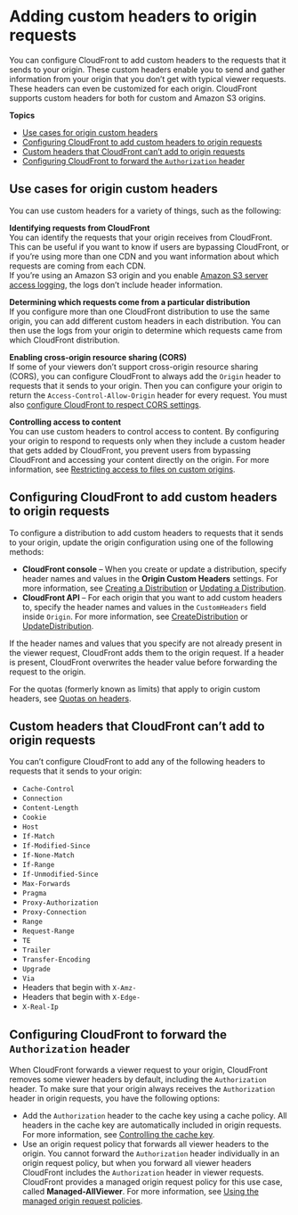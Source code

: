 # Adding custom headers to origin requests<a name="add-origin-custom-headers"></a>

You can configure CloudFront to add custom headers to the requests that it sends to your origin\. These custom headers enable you to send and gather information from your origin that you don’t get with typical viewer requests\. These headers can even be customized for each origin\. CloudFront supports custom headers for both for custom and Amazon S3 origins\.

**Topics**
+ [Use cases for origin custom headers](#add-origin-custom-headers-use-cases)
+ [Configuring CloudFront to add custom headers to origin requests](#add-origin-custom-headers-configure)
+ [Custom headers that CloudFront can’t add to origin requests](#add-origin-custom-headers-denylist)
+ [Configuring CloudFront to forward the `Authorization` header](#add-origin-custom-headers-forward-authorization)

## Use cases for origin custom headers<a name="add-origin-custom-headers-use-cases"></a>

You can use custom headers for a variety of things, such as the following:

**Identifying requests from CloudFront**  
You can identify the requests that your origin receives from CloudFront\. This can be useful if you want to know if users are bypassing CloudFront, or if you’re using more than one CDN and you want information about which requests are coming from each CDN\.  
If you’re using an Amazon S3 origin and you enable [Amazon S3 server access logging](https://docs.aws.amazon.com/AmazonS3/latest/dev/ServerLogs.html), the logs don’t include header information\.

**Determining which requests come from a particular distribution**  
If you configure more than one CloudFront distribution to use the same origin, you can add different custom headers in each distribution\. You can then use the logs from your origin to determine which requests came from which CloudFront distribution\.

**Enabling cross\-origin resource sharing \(CORS\)**  
If some of your viewers don’t support cross\-origin resource sharing \(CORS\), you can configure CloudFront to always add the `Origin` header to requests that it sends to your origin\. Then you can configure your origin to return the `Access-Control-Allow-Origin` header for every request\. You must also [configure CloudFront to respect CORS settings](header-caching.md#header-caching-web-cors)\.

**Controlling access to content**  
You can use custom headers to control access to content\. By configuring your origin to respond to requests only when they include a custom header that gets added by CloudFront, you prevent users from bypassing CloudFront and accessing your content directly on the origin\. For more information, see [ Restricting access to files on custom origins](private-content-overview.md#forward-custom-headers-restrict-access)\.

## Configuring CloudFront to add custom headers to origin requests<a name="add-origin-custom-headers-configure"></a>

To configure a distribution to add custom headers to requests that it sends to your origin, update the origin configuration using one of the following methods:
+ **CloudFront console** – When you create or update a distribution, specify header names and values in the **Origin Custom Headers** settings\. For more information, see [Creating a Distribution](distribution-web-creating-console.md) or [Updating a Distribution](HowToUpdateDistribution.md)\.
+ **CloudFront API** – For each origin that you want to add custom headers to, specify the header names and values in the `CustomHeaders` field inside `Origin`\. For more information, see [CreateDistribution](https://docs.aws.amazon.com/cloudfront/latest/APIReference/API_CreateDistribution.html) or [UpdateDistribution](https://docs.aws.amazon.com/cloudfront/latest/APIReference/API_UpdateDistribution.html)\.

If the header names and values that you specify are not already present in the viewer request, CloudFront adds them to the origin request\. If a header is present, CloudFront overwrites the header value before forwarding the request to the origin\.

For the quotas \(formerly known as limits\) that apply to origin custom headers, see [Quotas on headers](cloudfront-limits.md#limits-custom-headers)\.

## Custom headers that CloudFront can’t add to origin requests<a name="add-origin-custom-headers-denylist"></a>

You can’t configure CloudFront to add any of the following headers to requests that it sends to your origin:
+ `Cache-Control`
+ `Connection`
+ `Content-Length`
+ `Cookie`
+ `Host`
+ `If-Match`
+ `If-Modified-Since`
+ `If-None-Match`
+ `If-Range`
+ `If-Unmodified-Since`
+ `Max-Forwards`
+ `Pragma`
+ `Proxy-Authorization`
+ `Proxy-Connection`
+ `Range`
+ `Request-Range`
+ `TE`
+ `Trailer`
+ `Transfer-Encoding`
+ `Upgrade`
+ `Via`
+ Headers that begin with `X-Amz-`
+ Headers that begin with `X-Edge-`
+ `X-Real-Ip`

## Configuring CloudFront to forward the `Authorization` header<a name="add-origin-custom-headers-forward-authorization"></a>

When CloudFront forwards a viewer request to your origin, CloudFront removes some viewer headers by default, including the `Authorization` header\. To make sure that your origin always receives the `Authorization` header in origin requests, you have the following options:
+ Add the `Authorization` header to the cache key using a cache policy\. All headers in the cache key are automatically included in origin requests\. For more information, see [Controlling the cache key](controlling-the-cache-key.md)\.
+ Use an origin request policy that forwards all viewer headers to the origin\. You cannot forward the `Authorization` header individually in an origin request policy, but when you forward all viewer headers CloudFront includes the `Authorization` header in viewer requests\. CloudFront provides a managed origin request policy for this use case, called **Managed\-AllViewer**\. For more information, see [Using the managed origin request policies](using-managed-origin-request-policies.md)\.